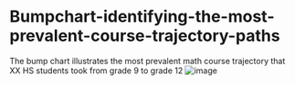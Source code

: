 # Bumpchart-identifying-the-most-prevalent-course-trajectory-paths
The bump chart illustrates the most prevalent math course trajectory that XX HS students took from grade 9 to grade 12
![image](https://user-images.githubusercontent.com/71402093/161196640-35309083-fe39-4047-ac9c-5711de0caf87.png)
